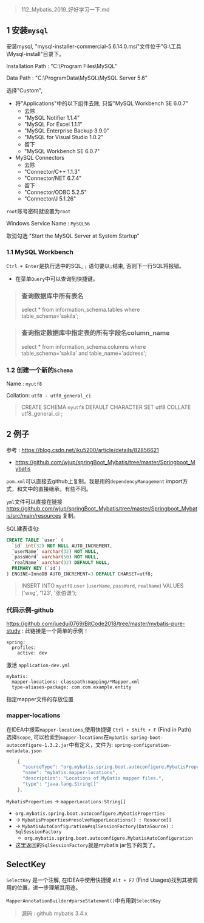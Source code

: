 > 112_Mybatis_2019_好好学习一下.md

## 1 安装`mysql`

安装mysql, "mysql-installer-commercial-5.6.14.0.msi"文件位于"G:\工具\Mysql-install"目录下。

Installation Path : "C:\Program Files\MySQL\"

Data Path : "C:\ProgramData\MySQL\MySQL Server 5.6\"

选择"Custom", 
- 将"Applications"中的以下组件去除, 只留"MySQL Workbench SE 6.0.7"
    - 去除
    - "MySQL Notifier 1.1.4"
    - "MySQL For Excel 1.1.1"
    - "MySQL Enterprise Backup 3.9.0"
    - "MySQL for Visual Studio 1.0.2"
    - 留下
    - "MySQL Workbench SE 6.0.7"
- MySQL Connectors
    - 去除
    - "Connector/C++ 1.1.3"
    - "Connector/NET 6.7.4"
    - 留下
    - "Connector/ODBC 5.2.5"
    - "Connector/J 5.1.26"

`root`账号密码就设置为`root`

Windows Service Name : `MySQL56`

取消勾选 "Start the MySQL Server at System Startup"

### 1.1 MySQL Workbench

`Ctrl + Enter`是执行选中的SQL, `;` 语句要以`;`结束, 否则下一行SQL将报错。
- 在菜单`Query`中可以查询到快捷键。


> ### 查询数据库中所有表名
>
> select * from information_schema.tables where table_schema='sakila';

> ### 查询指定数据库中指定表的所有字段名column_name
> 
> select * from information_schema.columns where table_schema='sakila' and table_name='address';

### 1.2 创建一个新的`Schema`

Name : `myutf8`

Collation: `utf8 - utf8_general_ci`

> CREATE SCHEMA `myutf8` DEFAULT CHARACTER SET utf8 COLLATE utf8_general_ci ;


## 2 例子

参考 : <https://blog.csdn.net/iku5200/article/details/82856621>
- <https://github.com/wjup/springBoot_Mybatis/tree/master/Springboot_Mybatis>

`pom.xml`可以直接去github上复制。我是用的`dependencyManagement` import方式，和文中的直接继承，有些不同。

`yml`文件可以直接在链接 <https://github.com/wjup/springBoot_Mybatis/tree/master/Springboot_Mybatis/src/main/resources> 复制。

SQL建表语句:

```SQL
CREATE TABLE `user` (
  `id` int(32) NOT NULL AUTO_INCREMENT,
  `userName` varchar(32) NOT NULL,
  `passWord` varchar(50) NOT NULL,
  `realName` varchar(32) DEFAULT NULL,
  PRIMARY KEY (`id`)
) ENGINE=InnoDB AUTO_INCREMENT=3 DEFAULT CHARSET=utf8;
```

> INSERT INTO `myutf8`.`user` (`userName`, `passWord`, `realName`) VALUES ('wxg', '123', '张伯谦');

### 代码示例-github

<https://github.com/juedui0769/BitCode2018/tree/master/mybatis-pure-study> : 此链接是一个简单的示例！

```
spring:
  profiles:
    active: dev
```

激活 `application-dev.yml`

```
mybatis:
  mapper-locations: classpath:mapping/*Mapper.xml
  type-aliases-package: com.com.example.entity
```

指定mapper文件的存放位置

### mapper-locations

在IDEA中搜索`mapper-locations`,使用快捷键 `Ctrl + Shift + F` (Find in Path) 选择`Scope`, 可以检索到`mapper-locations`在`mybatis-spring-boot-autoconfigure-1.3.2.jar`中有定义，文件为: `spring-configuration-metadata.json`

```java
    {
      "sourceType": "org.mybatis.spring.boot.autoconfigure.MybatisProperties",
      "name": "mybatis.mapper-locations",
      "description": "Locations of MyBatis mapper files.",
      "type": "java.lang.String[]"
    },
```

`MybatisProperties` -> `mapperLocations:String[]`
- `org.mybatis.spring.boot.autoconfigure.MybatisProperties`
- -> `MybatisProperties#resolveMapperLocations() : Resource[]`
- -> `MybatisAutoConfiguration#sqlSessionFactory(DataSource) : SqlSessionFactory`
  - `org.mybatis.spring.boot.autoconfigure.MybatisAutoConfiguration`
- 这里返回的`SqlSessionFactory`就是mybatis jar包下的类了。


## SelectKey

`SelectKey` 是一个注解, 在IDEA中使用快捷键 `Alt + F7` (Find Usages)找到其被调用的位置，进一步理解其用途。

`MapperAnnotationBuilder#parseStatement()`中有用到`SelectKey`

> 源码 : github mybatis 3.4.x






































